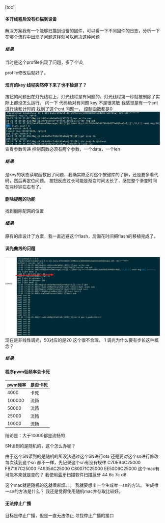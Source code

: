 [toc] 

#### **多开线程后没有扫描到设备**

解决方案我有一个能够扫描到设备的固件，可以看一下不同固件的日志，分析一下在哪个流程中出现了问题这样就可以解决这种问题
##### 结果
当时是这个profile出现了问题，多了个\0,

profile修改后就好了。

#### **现有的key 线程突然停下来了也不检测了？**
按钮的问题出在灯光线程上，灯光线程是有问题的。灯光线程第一秒就被删除了实际上都没怎么运行。
闪一下
代码绝对有问题
key 不是很灵敏 我感觉是有一个cnt 进行读和计时的
找到了这个cnt
问题一， 控制函数都是0
![alt text](image.png)
查看参数传递 控制函数必须有两个参数，一个data，一个len

##### 结果 
是key的状态读取函数出了问题，我确实缺乏对这个按键库的了解，还是要多看代码，然后再定位问题。
按钮反应过长可能是渐变时间太长了，感觉整个渐变时间在两秒钟左右有了。

#### 删除提醒的功能

找到删除配网的位置

##### 结果
原有的库设计了方案，我一直逃避这个flash，后面花时间把flash的移植完成了。
#### **调光曲线的问题**

![alt text](image-1.png)
现在是非线性调光，50对应的是20 这个很不合理。
1 调光为什么要有步长这种概念？

##### 结果

#### **程序pwm低频率会卡死**

|pwm频率|是否卡死|
|--|--|
|4000|卡死|
|100000|流畅|
|50000|流畅|
|25000|流畅|
|10000|流畅|

结论是：大于10000都是流畅的


SN读到的是随机的，这个怎么办呢？

由于这个SN读到的是随机的所没法通过这个SN进行ota
还是要对这个sn进行修改
每次读到这个sn 都不一样，先记录这个sn有没有规律
C7DE94C25000
FB7167C25000
F4935AC25000
C80071C25000
EE50D6C25000
这个mac有可能本来就是变的？
我使用蓝牙扫描软件扫描蓝牙
44 6c 7c d8 

这个mac就是随机的这就很麻烦。。。
我就要想出一个生成唯一sn的方法。
生成唯一sn的方法是什么？
我还是觉得使用随机mac并存取比较好。

#### 无法停止广播

目标是停止广播，但是一直无法停止
寻找停止广播的接口
